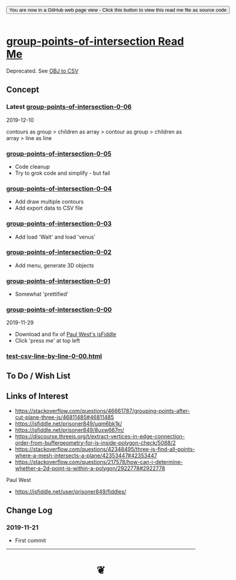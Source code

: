 <span style=display:none; >[You are now in a GitHub source code view - click this link to view Read Me file as a web page]( https://jaanga.github.io/#cookbook-threejs/examples/0-templates/README.md "View file as a web page." ) </span>


<div><input type=button onclick="window.location.href='https://github.com/jaanga/jaanga.github.io/tree/master/demo/doug-d/obj-to-csv/group-points-of-intersection'";
value='You are now in a GitHub web page view - Click this button to view this read me file as source code' ></div>

<br>

# [group-points-of-intersection Read Me]( #README.md )

<!--
<iframe src=https://jaanga.github.io/#cookbook/examples/xxxxxx/xxxxxx.html width=100% height=500px >Iframes are not viewable in GitHub source code view</iframe>
_basic-html.html_
-->

Deprecated. See [OBJ to CSV ]( https://jaanga.github.io/demo/doug-d/obj-to-csv/readme.html )


## Concept


### Latest [ group-points-of-intersection-0-06 ]( group-points-of-intersection-0-06.html )

2019-12-10

contours as group > children as array > contour as group > children as array > line as line


### [ group-points-of-intersection-0-05 ]( group-points-of-intersection-0-05.html )

* Code cleanup
* Try to grok code and simplify - but fail

### [ group-points-of-intersection-0-04 ]( group-points-of-intersection-0-04.html )

* Add draw multiple contours
* Add export data to CSV file

### [ group-points-of-intersection-0-03 ]( group-points-of-intersection-0-03.html )

* Add load 'Walt' and load 'venus'

### [ group-points-of-intersection-0-02 ]( group-points-of-intersection-0-02.html )

* Add menu, generate 3D objects

### [ group-points-of-intersection-0-01 ]( group-points-of-intersection-0-01.html )

* Somewhat 'prettified'

### [ group-points-of-intersection-0-00 ]( group-points-of-intersection-0-00.html )

2019-11-29

* Download and fix of [Paul West's jsFiddle]( https://jsfiddle.net/prisoner849/uqm6bk1k/ )
* Click 'press me' at top left


### [test-csv-line-by-line-0-00.html ]( test-csv-line-by-line-0-00.html )




## To Do / Wish List


## Links of Interest

* https://stackoverflow.com/questions/46661787/grouping-points-after-cut-plane-three-js/46811485#46811485
* https://jsfiddle.net/prisoner849/uqm6bk1k/
* https://jsfiddle.net/prisoner849/8uxw667m/
* https://discourse.threejs.org/t/extract-vertices-in-edge-connection-order-from-buffergeometry-for-is-inside-polygon-check/5088/2
* https://stackoverflow.com/questions/42348495/three-js-find-all-points-where-a-mesh-intersects-a-plane/42353447#42353447
* https://stackoverflow.com/questions/217578/how-can-i-determine-whether-a-2d-point-is-within-a-polygon/2922778#2922778

Paul West

* https://jsfiddle.net/user/prisoner849/fiddles/

## Change Log


### 2019-11-21

* First commit

***

# <center title="hello!" ><a href=javascript:window.scrollTo(0,0); style=text-decoration:none; > ❦ </a></center>
